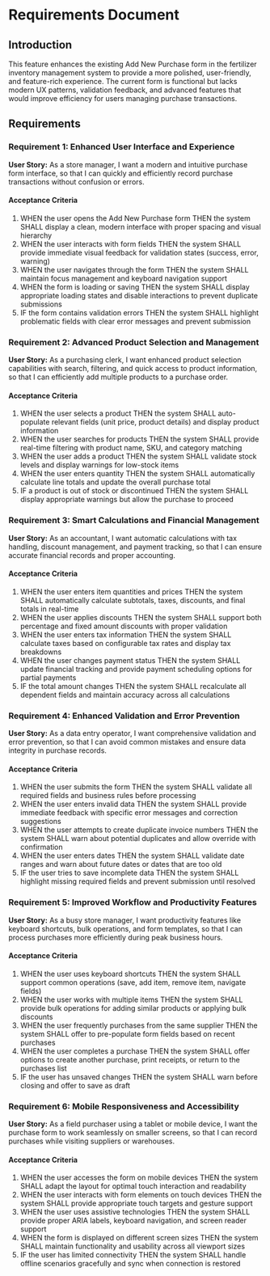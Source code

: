 # Requirements Document

## Introduction

This feature enhances the existing Add New Purchase form in the fertilizer inventory management system to provide a more polished, user-friendly, and feature-rich experience. The current form is functional but lacks modern UX patterns, validation feedback, and advanced features that would improve efficiency for users managing purchase transactions.

## Requirements

### Requirement 1: Enhanced User Interface and Experience

**User Story:** As a store manager, I want a modern and intuitive purchase form interface, so that I can quickly and efficiently record purchase transactions without confusion or errors.

#### Acceptance Criteria

1. WHEN the user opens the Add New Purchase form THEN the system SHALL display a clean, modern interface with proper spacing and visual hierarchy
2. WHEN the user interacts with form fields THEN the system SHALL provide immediate visual feedback for validation states (success, error, warning)
3. WHEN the user navigates through the form THEN the system SHALL maintain focus management and keyboard navigation support
4. WHEN the form is loading or saving THEN the system SHALL display appropriate loading states and disable interactions to prevent duplicate submissions
5. IF the form contains validation errors THEN the system SHALL highlight problematic fields with clear error messages and prevent submission

### Requirement 2: Advanced Product Selection and Management

**User Story:** As a purchasing clerk, I want enhanced product selection capabilities with search, filtering, and quick access to product information, so that I can efficiently add multiple products to a purchase order.

#### Acceptance Criteria

1. WHEN the user selects a product THEN the system SHALL auto-populate relevant fields (unit price, product details) and display product information
2. WHEN the user searches for products THEN the system SHALL provide real-time filtering with product name, SKU, and category matching
3. WHEN the user adds a product THEN the system SHALL validate stock levels and display warnings for low-stock items
4. WHEN the user enters quantity THEN the system SHALL automatically calculate line totals and update the overall purchase total
5. IF a product is out of stock or discontinued THEN the system SHALL display appropriate warnings but allow the purchase to proceed

### Requirement 3: Smart Calculations and Financial Management

**User Story:** As an accountant, I want automatic calculations with tax handling, discount management, and payment tracking, so that I can ensure accurate financial records and proper accounting.

#### Acceptance Criteria

1. WHEN the user enters item quantities and prices THEN the system SHALL automatically calculate subtotals, taxes, discounts, and final totals in real-time
2. WHEN the user applies discounts THEN the system SHALL support both percentage and fixed amount discounts with proper validation
3. WHEN the user enters tax information THEN the system SHALL calculate taxes based on configurable tax rates and display tax breakdowns
4. WHEN the user changes payment status THEN the system SHALL update financial tracking and provide payment scheduling options for partial payments
5. IF the total amount changes THEN the system SHALL recalculate all dependent fields and maintain accuracy across all calculations

### Requirement 4: Enhanced Validation and Error Prevention

**User Story:** As a data entry operator, I want comprehensive validation and error prevention, so that I can avoid common mistakes and ensure data integrity in purchase records.

#### Acceptance Criteria

1. WHEN the user submits the form THEN the system SHALL validate all required fields and business rules before processing
2. WHEN the user enters invalid data THEN the system SHALL provide immediate feedback with specific error messages and correction suggestions
3. WHEN the user attempts to create duplicate invoice numbers THEN the system SHALL warn about potential duplicates and allow override with confirmation
4. WHEN the user enters dates THEN the system SHALL validate date ranges and warn about future dates or dates that are too old
5. IF the user tries to save incomplete data THEN the system SHALL highlight missing required fields and prevent submission until resolved

### Requirement 5: Improved Workflow and Productivity Features

**User Story:** As a busy store manager, I want productivity features like keyboard shortcuts, bulk operations, and form templates, so that I can process purchases more efficiently during peak business hours.

#### Acceptance Criteria

1. WHEN the user uses keyboard shortcuts THEN the system SHALL support common operations (save, add item, remove item, navigate fields)
2. WHEN the user works with multiple items THEN the system SHALL provide bulk operations for adding similar products or applying bulk discounts
3. WHEN the user frequently purchases from the same supplier THEN the system SHALL offer to pre-populate form fields based on recent purchases
4. WHEN the user completes a purchase THEN the system SHALL offer options to create another purchase, print receipts, or return to the purchases list
5. IF the user has unsaved changes THEN the system SHALL warn before closing and offer to save as draft

### Requirement 6: Mobile Responsiveness and Accessibility

**User Story:** As a field purchaser using a tablet or mobile device, I want the purchase form to work seamlessly on smaller screens, so that I can record purchases while visiting suppliers or warehouses.

#### Acceptance Criteria

1. WHEN the user accesses the form on mobile devices THEN the system SHALL adapt the layout for optimal touch interaction and readability
2. WHEN the user interacts with form elements on touch devices THEN the system SHALL provide appropriate touch targets and gesture support
3. WHEN the user uses assistive technologies THEN the system SHALL provide proper ARIA labels, keyboard navigation, and screen reader support
4. WHEN the form is displayed on different screen sizes THEN the system SHALL maintain functionality and usability across all viewport sizes
5. IF the user has limited connectivity THEN the system SHALL handle offline scenarios gracefully and sync when connection is restored